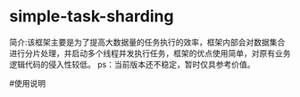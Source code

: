 # simple-task-sharding

简介:该框架主要是为了提高大数据量的任务执行的效率，框架内部会对数据集合进行分片处理，并启动多个线程并发执行任务，框架的优点使用简单，对原有业务逻辑代码的侵入性较低。
ps：当前版本还不稳定，暂时仅具参考价值。

#使用说明

